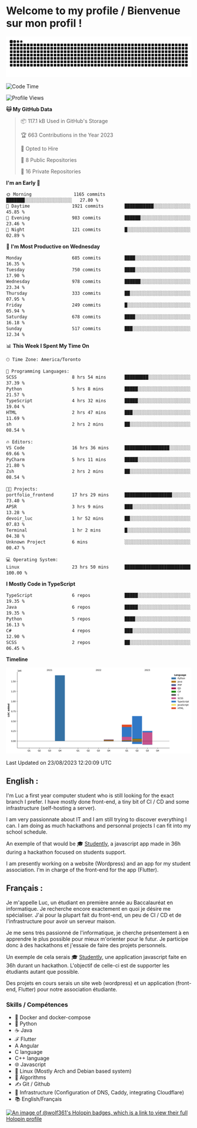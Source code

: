 # Welcome to my profile / Bienvenue sur mon profil !

![snake gif](https://github.com/wolf-361/wolf-361/blob/output/github-contribution-grid-snake.svg)

<!--START_SECTION:waka-->
![Code Time](http://img.shields.io/badge/Code%20Time-282%20hrs%2054%20mins-blue)

![Profile Views](http://img.shields.io/badge/Profile%20Views-0-blue)

**🐱 My GitHub Data** 

> 📦 117.1 kB Used in GitHub's Storage 
 > 
> 🏆 663 Contributions in the Year 2023
 > 
> 💼 Opted to Hire
 > 
> 📜 8 Public Repositories 
 > 
> 🔑 16 Private Repositories 
 > 
**I'm an Early 🐤** 

```text
🌞 Morning                1165 commits        ███████░░░░░░░░░░░░░░░░░░   27.80 % 
🌆 Daytime                1921 commits        ███████████░░░░░░░░░░░░░░   45.85 % 
🌃 Evening                983 commits         ██████░░░░░░░░░░░░░░░░░░░   23.46 % 
🌙 Night                  121 commits         █░░░░░░░░░░░░░░░░░░░░░░░░   02.89 % 
```
📅 **I'm Most Productive on Wednesday** 

```text
Monday                   685 commits         ████░░░░░░░░░░░░░░░░░░░░░   16.35 % 
Tuesday                  750 commits         ████░░░░░░░░░░░░░░░░░░░░░   17.90 % 
Wednesday                978 commits         ██████░░░░░░░░░░░░░░░░░░░   23.34 % 
Thursday                 333 commits         ██░░░░░░░░░░░░░░░░░░░░░░░   07.95 % 
Friday                   249 commits         █░░░░░░░░░░░░░░░░░░░░░░░░   05.94 % 
Saturday                 678 commits         ████░░░░░░░░░░░░░░░░░░░░░   16.18 % 
Sunday                   517 commits         ███░░░░░░░░░░░░░░░░░░░░░░   12.34 % 
```


📊 **This Week I Spent My Time On** 

```text
🕑︎ Time Zone: America/Toronto

💬 Programming Languages: 
SCSS                     8 hrs 54 mins       █████████░░░░░░░░░░░░░░░░   37.39 % 
Python                   5 hrs 8 mins        █████░░░░░░░░░░░░░░░░░░░░   21.57 % 
TypeScript               4 hrs 32 mins       █████░░░░░░░░░░░░░░░░░░░░   19.04 % 
HTML                     2 hrs 47 mins       ███░░░░░░░░░░░░░░░░░░░░░░   11.69 % 
sh                       2 hrs 2 mins        ██░░░░░░░░░░░░░░░░░░░░░░░   08.54 % 

🔥 Editors: 
VS Code                  16 hrs 36 mins      █████████████████░░░░░░░░   69.66 % 
PyCharm                  5 hrs 11 mins       █████░░░░░░░░░░░░░░░░░░░░   21.80 % 
Zsh                      2 hrs 2 mins        ██░░░░░░░░░░░░░░░░░░░░░░░   08.54 % 

🐱‍💻 Projects: 
portfolio_frontend       17 hrs 29 mins      ██████████████████░░░░░░░   73.40 % 
APSR                     3 hrs 9 mins        ███░░░░░░░░░░░░░░░░░░░░░░   13.28 % 
devoir_luc               1 hr 52 mins        ██░░░░░░░░░░░░░░░░░░░░░░░   07.83 % 
Terminal                 1 hr 2 mins         █░░░░░░░░░░░░░░░░░░░░░░░░   04.38 % 
Unknown Project          6 mins              ░░░░░░░░░░░░░░░░░░░░░░░░░   00.47 % 

💻 Operating System: 
Linux                    23 hrs 50 mins      █████████████████████████   100.00 % 
```

**I Mostly Code in TypeScript** 

```text
TypeScript               6 repos             █████░░░░░░░░░░░░░░░░░░░░   19.35 % 
Java                     6 repos             █████░░░░░░░░░░░░░░░░░░░░   19.35 % 
Python                   5 repos             ████░░░░░░░░░░░░░░░░░░░░░   16.13 % 
C#                       4 repos             ███░░░░░░░░░░░░░░░░░░░░░░   12.90 % 
SCSS                     2 repos             ██░░░░░░░░░░░░░░░░░░░░░░░   06.45 % 
```



**Timeline**

![Lines of Code chart](https://raw.githubusercontent.com/wolf-361/wolf-361/main/assets/bar_graph.png)


 Last Updated on 23/08/2023 12:20:09 UTC
<!--END_SECTION:waka-->

## English : 

I'm Luc a first year computer student who is still looking for the exact branch I prefer. I have mostly done front-end, a tiny bit of CI / CD and some infrastructure (self-hosting a server).

I am very passionnate about IT and I am still trying to discover everything I can. I am doing as much hackathons and personnal projects I can fit into my school schedule.

An exemple of that would be 🎓 [Studently](https://github.com/wolf-361/Studently-CodeJam12), a javascript app made in 36h during a hackathon focused on students support.

I am presently working on a website (Wordpress) and an app for my student association. I'm in charge of the front-end for the app (Flutter).

## Français :

Je m'appelle Luc, un étudiant en première année au Baccalauréat en informatique. Je recherche encore exactement en quoi je désire me spécialiser. J'ai pour la plupart fait du front-end, un peu de CI / CD et de l'infrastructure pour avoir un serveur maison.

Je me sens très passionné de l'informatique, je cherche présentement à en apprendre le plus possible pour mieux m'orienter pour le futur. Je participe donc à des hackathons et j'essaie de faire des projets personnels.

Un exemple de cela serais 🎓 [Studently](https://github.com/wolf-361/Studently-CodeJam12), une application javascript faite en 36h durant un hackathon. L'objectif de celle-ci est de supporter les étudiants autant que possible.

Des projets en cours serais un site web (wordpress) et un application (front-end, Flutter) pour notre association étudiante.

###  Skills / Compétences

* 🐋 Docker and docker-compose
* 🐍 Python
* ☕ Java
* ℱ Flutter
* A Angular
* C language
* C++ language
* 🌐 Javascript
* 🐧 Linux (Mostly Arch and Debian based system)
* 🧩 Algorithms
* ✍️ Git / Github
* 📜 Infrastructure (Configuration of DNS, Caddy, integrating Cloudflare)
* 📚 English/Français

[![An image of @wolf361's Holopin badges, which is a link to view their full Holopin profile](https://holopin.me/wolf361)](https://holopin.io/@wolf361)


